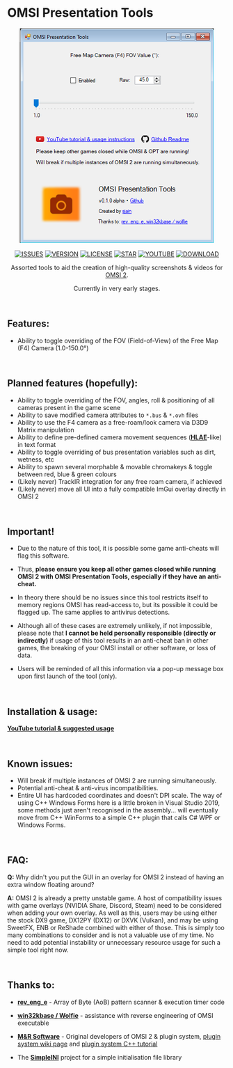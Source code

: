 # OMSI Presentation Tools

<div align="center">

![SCREENSHOT](https://github.com/sjain882/OMSI-Presentation-Tools/blob/main/Preview.png?raw=true)

[![ISSUES](https://img.shields.io/github/issues/degeneratehyperbola/NEPS?color=orange&label=Issues&style=plastic)](https://github.com/degeneratehyperbola/NEPS/issues)
[![VERSION](https://img.shields.io/github/v/release/degeneratehyperbola/NEPS?color=orange&label=Version&style=plastic)](https://github.com/degeneratehyperbola/NEPS/releases/latest)
[![LICENSE](https://img.shields.io/badge/License-BSD%203--Clause%20Modified-orange?style=plastic)](https://github.com/degeneratehyperbola/NEPS/blob/master/LICENSE.md)
[![STAR](https://img.shields.io/badge/%20-Star%20this%20project!-orange?style=plastic)](https://upload.wikimedia.org/wikipedia/commons/thumb/f/f1/Heart_coraz%C3%B3n.svg/1200px-Heart_coraz%C3%B3n.svg.png)
[![YOUTUBE](https://img.shields.io/badge/%20-Trailer-orange?style=plastic)](https://www.youtube.com/watch?v=pvU8gO66mTs)
[![DOWNLOAD](https://img.shields.io/badge/%20-Download-orange?style=plastic)](https://github.com/degeneratehyperbola/NEPS/releases/latest)

Assorted tools to aid the creation of high-quality screenshots & videos for [OMSI 2](https://store.steampowered.com/app/252530).

Currently in very early stages.
</div>

‎
## Features:

- Ability to toggle overriding of the FOV (Field-of-View) of the Free Map (F4) Camera (1.0-150.0°)

‎
## Planned features (hopefully):

- Ability to toggle overriding of the FOV, angles, roll & positioning of all cameras present in the game scene
- Ability to save modified camera attributes to `*.bus` & `*.ovh` files
- Ability to use the F4 camera as a free-roam/look camera via D3D9 Matrix manipulation
- Ability to define pre-defined camera movement sequences (**[HLAE](https://github.com/advancedfx/advancedfx)**-like) in text format
- Ability to toggle overriding of bus presentation variables such as dirt, wetness, etc
- Ability to spawn several morphable & movable chromakeys & toggle between red, blue & green colours
- (Likely never) TrackIR integration for any free roam camera, if achieved
- (Likely never) move all UI into a fully compatible ImGui overlay directly in OMSI 2

‎
## Important!

- Due to the nature of this tool, it is possible some game anti-cheats will flag this software. 

- Thus, **please ensure you keep all other games closed while running OMSI 2 with OMSI Presentation Tools, especially if they have an anti-cheat.** 

- In theory there should be no issues since this tool restricts itself to memory regions OMSI has read-access to, but its possible it could be flagged up. The same applies to antivirus detections.

- Although all of these cases are extremely unlikely, if not impossible, please note that **I cannot be held personally responsible (directly or indirectly)** if usage of this tool results in an anti-cheat ban in other games, the breaking of your OMSI install or other software, or loss of data.

- Users will be reminded of all this information via a pop-up message box upon first launch of the tool (only).

‎
## Installation & usage:

**[YouTube tutorial & suggested usage](https://www.youtube.com/watch?v=pvU8gO66mTs)**

‎
## Known issues:

- Will break if multiple instances of OMSI 2 are running simultaneously.
- Potential anti-cheat & anti-virus incompatibilities.
- Entire UI has hardcoded coordinates and doesn't DPI scale. The way of using C++ Windows Forms here is a little broken in Visual Studio 2019, some methods just aren't recognised in the assembly... will eventually move from C++ WinForms to a simple C++ plugin that calls C# WPF or Windows Forms.

‎
## FAQ:

**Q:** Why didn't you put the GUI in an overlay for OMSI 2 instead of having an extra window floating around?

**A:** OMSI 2 is already a pretty unstable game. A host of compatibility issues with game overlays (NVIDIA Share, Discord, Steam) need to be considered when adding your own overlay. As well as this, users may be using either the stock DX9 game, DX12PY (DX12) or DXVK (Vulkan), and may be using SweetFX, ENB or ReShade combined with either of those. This is simply too many combinations to consider and is not a valuable use of my time. No need to add potential instability or unnecessary resource usage for such a simple tool right now.

‎
## Thanks to:

- **[rev_eng_e](https://github.com/rev-eng-e)** - Array of Byte (AoB) pattern scanner & execution timer code

- **[win32kbase / Wolfie](https://github.com/win32kbase)** - assistance with reverse engineering of OMSI executable

- **[M&R Software](http://www.m-r-software.de/)** - Original developers of OMSI 2 & plugin system, [plugin system wiki page](http://wiki.omnibussimulator.de/omsiwikineu.de/index.php?title=Plug-in-Schnittstelle) and [plugin system C++ tutorial](http://wiki.omnibussimulator.de/omsiwikineu.de/index.php?title=OMSI_Plugin_Framework)

- The **[SimpleINI](https://github.com/brofield/simpleini)** project for a simple initialisation file library